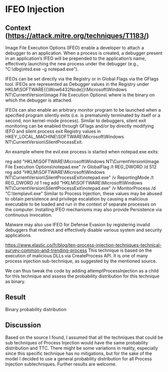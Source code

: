# IFEO Injection

## Context (https://attack.mitre.org/techniques/T1183/)

Image File Execution Options (IFEO) enable a developer to attach a debugger to an application. When a process is created, a debugger present in an application’s IFEO will be prepended to the application’s name, effectively launching the new process under the debugger (e.g., "C:\dbg\ntsd.exe -g notepad.exe"). 

IFEOs can be set directly via the Registry or in Global Flags via the GFlags tool. IFEOs are represented as Debugger values in the Registry under HKLM\SOFTWARE{{\Wow6432Node}}\Microsoft\Windows NT\CurrentVersion\Image File Execution Options\ where is the binary on which the debugger is attached.

IFEOs can also enable an arbitrary monitor program to be launched when a specified program silently exits (i.e. is prematurely terminated by itself or a second, non kernel-mode process). Similar to debuggers, silent exit monitoring can be enabled through GFlags and/or by directly modifying IEFO and silent process exit Registry values in HKEY_LOCAL_MACHINE\SOFTWARE\Microsoft\Windows NT\CurrentVersion\SilentProcessExit\.

An example where the evil.exe process is started when notepad.exe exits: 

reg add "HKLM\SOFTWARE\Microsoft\Windows NT\CurrentVersion\Image File Execution Options\notepad.exe" /v GlobalFlag /t REG_DWORD /d 512
reg add "HKLM\SOFTWARE\Microsoft\Windows NT\CurrentVersion\SilentProcessExit\notepad.exe" /v ReportingMode /t REG_DWORD /d 1
reg add "HKLM\SOFTWARE\Microsoft\Windows NT\CurrentVersion\SilentProcessExit\notepad.exe" /v MonitorProcess /d "C:\temp\evil.exe"
Similar to Process Injection, these values may be abused to obtain persistence and privilege escalation by causing a malicious executable to be loaded and run in the context of separate processes on the computer. Installing IFEO mechanisms may also provide Persistence via continuous invocation.

Malware may also use IFEO for Defense Evasion by registering invalid debuggers that redirect and effectively disable various system and security applications.

https://www.elastic.co/fr/blog/ten-process-injection-techniques-technical-survey-common-and-trending-process
This technique is based on the execution of malicious DLLs via CreateProcess API. It is one of many process injection sub-technique, as suggested by the mentioned source.  

We can thus tweak the code by adding attemptProcessInjection as a child for this technique and assess the probability distribution for this technique as binary.

## Result

Binary probability distribution

## Discussion

Based on the source I found, I assumed that all the techniques that could be sub techniques of Process Injection would have the same probability distribution and TTC. There might be some variations in reality, especially since this specific technique has no mitigations, but for the sake of the model I decided to use a general probability distribution for all Process Injection subtechniques. Further results are welcome.